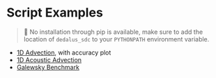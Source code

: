 # Script Examples

> :bell: No installation through pip is available, make sure to add the location of `dedalus_sdc` to your `PYTHONPATH` environment variable.

- [1D Advection](./advection.py), with accuracy plot
- [1D Acoustic Advection](./acousticAdvection.py)
- [Galewsky Benchmark](./galewsky.py)